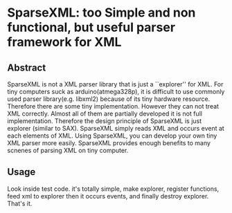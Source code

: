 # SparseXML: too Simple and non functional, but useful parser framework for XML

## Abstract
SparseXML is not a XML parser library that is just a ``explorer'' for XML. For tiny computers suck as arduino(atmega328p), it is difficult to use commonly used parser library(e.g. libxml2) because of its tiny hardware resource. Therefore there are some tiny implementation. However they can not treat XML correctly. Almost all of them are partially developed it is not full implementation. Therefore the design principle of SparseXML is just explorer (similar to SAX). SparseXML simply reads XML and occurs event at each elements of XML.
Using SparseXML, you can develop your own tiny XML parser more easily. SparseXML provides enough benefits to many scnenes of parsing XML on tiny computer.

## Usage
Look inside test code. it's totally simple, make explorer, register functions, feed xml to explorer then it occurs events, and finally destroy explorer. That's it.
